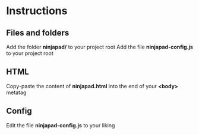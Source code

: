 # Instructions

## Files and folders
Add the folder **ninjapad/** to your project root
Add the file **ninjapad-config.js** to your project root

## HTML
Copy-paste the content of **ninjapad.html** into the end of your **\<body\>** metatag

## Config
Edit the file **ninjapad-config.js** to your liking
